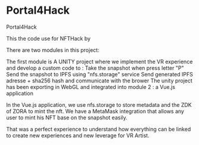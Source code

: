 # Portal4Hack
 Portal4Hack


This the code use for NFTHack by

There are two modules in this project:

The first module is A UNITY project where we implement the VR experience and develop a custom code  to :
Take the snapshot when press letter "P"
Send the snapshot  to IPFS  using "nfs.storage" service
Send generated IPFS adresse + sha256 hash and communicate with the brower
The unity project has been exporting in WebGL and integrated into module 2 : a Vue.js application

In the Vue.js application, we use nfs.storage to store metadata and the ZDK of ZORA to mint the nft.
We have a MetaMask integration that allows any user to mint his NFT base on the snapshot easily.

That was a perfect experience to understand how everything can be linked to create new experiences and new leverage for VR Artist.
